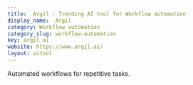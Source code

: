 ```yaml
---
title:  Argil - Trending AI tool for Workflow automation
display_name:  Argil
category: Workflow automation
category_slug: workflow-automation
key: argil_ai
website: https://www.argil.ai/
layout: aitool
---
```


Automated workflows for repetitive tasks.
